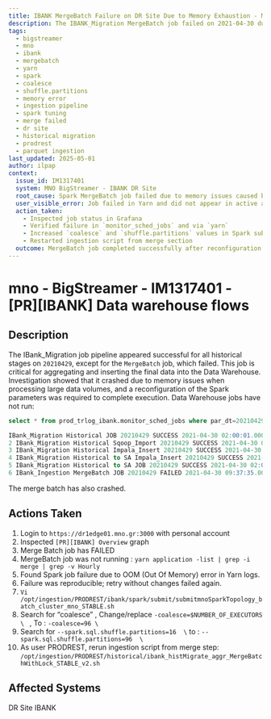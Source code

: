 ```yaml
---
title: IBANK MergeBatch Failure on DR Site Due to Memory Exhaustion - Manual Recovery
description: The IBANK_Migration MergeBatch job failed on 2021-04-30 due to excessive data volume and memory exhaustion. The Spark job was reconfigured with increased coalesce and shuffle partitions, and rerun from the merge section of the ingestion script to complete the Data Warehouse pipeline.
tags:
  - bigstreamer
  - mno
  - ibank
  - mergebatch
  - yarn
  - spark
  - coalesce
  - shuffle.partitions
  - memory error
  - ingestion pipeline
  - spark tuning
  - merge failed
  - dr site
  - historical migration
  - prodrest
  - parquet ingestion
last_updated: 2025-05-01
author: ilpap
context:
  issue_id: IM1317401
  system: MNO BigStreamer - IBANK DR Site
  root_cause: Spark MergeBatch job failed due to memory issues caused by large data volume; default configuration insufficient
  user_visible_error: Job failed in Yarn and did not appear in active applications list
  action_taken:
    - Inspected job status in Grafana
    - Verified failure in `monitor_sched_jobs` and via `yarn`
    - Increased `coalesce` and `shuffle.partitions` values in Spark submit script
    - Restarted ingestion script from merge section
  outcome: MergeBatch job completed successfully after reconfiguration
---
```

# mno - BigStreamer - IM1317401 - [PR][IBANK] Data warehouse flows
## Description
The IBank_Migration job pipeline appeared successful for all historical stages on `20210429`, except for the `MergeBatch` job, which failed. This job is critical for aggregating and inserting the final data into the Data Warehouse. Investigation showed that it crashed due to memory issues when processing large data volumes, and a reconfiguration of the Spark parameters was required to complete execution.
Data Warehouse jobs have not run:
```sql
select * from prod_trlog_ibank.monitor_sched_jobs where par_dt=20210429

IBank_Migration Historical JOB 20210429 SUCCESS 2021-04-30 02:00:01.000 2021-04-30 02:03:50.000 dr1edge01.mno.gr
2 IBank_Migration Historical Sqoop_Import 20210429 SUCCESS 2021-04-30 02:00:01.000 2021-04-30 02:01:51.000 dr1edge01.mno.gr
3 IBank_Migration Historical Impala_Insert 20210429 SUCCESS 2021-04-30 02:03:07.000 2021-04-30 02:03:50.000 dr1edge01.mno.gr
4 IBank_Migration Historical to SA Impala_Insert 20210429 SUCCESS 2021-04-30 02:04:23.000 2021-04-30 02:06:21.000 dr1edge01.mno.gr
5 IBank_Migration Historical to SA JOB 20210429 SUCCESS 2021-04-30 02:04:23.000 2021-04-30 02:06:21.000 dr1edge01.mno.gr
6 IBank_Ingestion MergeBatch JOB 20210429 FAILED 2021-04-30 09:37:35.000 2021-04-30 09:37:35.000 dr1edge.mno.gr
```
The merge batch has also crashed.
## Actions Taken
1. Login to `https://dr1edge01.mno.gr:3000` with personal account
2. Inspected `[PR][IBANK] Overview` graph
3. Merge Batch job has FAILED
4. MergeBatch job was not running : `yarn application -list | grep -i merge | grep -v Hourly`
5. Found Spark job failure due to OOM (Out Of Memory) error in Yarn logs.
6. Failure was reproducible; retry without changes failed again.
7. `Vi /opt/ingestion/PRODREST/ibank/spark/submit/submitmnoSparkTopology_batch_cluster_mno_STABLE.sh`
8. Search for “coalesce” , Change/replace `-coalesce=$NUMBER_OF_EXECUTORS \ ` , To : `-coalesce=96 \ `
9. Search for `--spark.sql.shuffle.partitions=16  \`  to : `--spark.sql.shuffle.partitions=96  \`
10. As user PRODREST, rerun ingestion script from merge step: `/opt/ingestion/PRODREST/historical/ibank_histMigrate_aggr_MergeBatchWithLock_STABLE_v2.sh`
## Affected Systems
DR Site IBANK